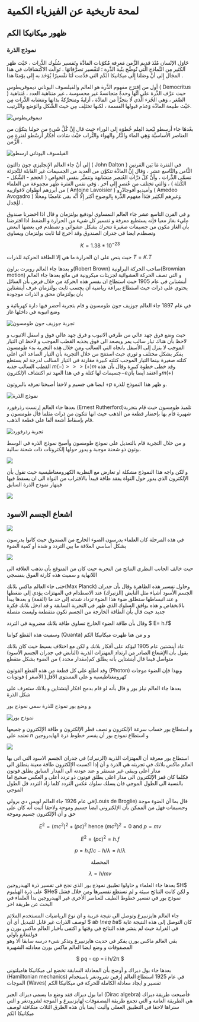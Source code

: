 # لمحة تاريخية عن الفيزياء الكمية
## ظهور ميكانيكا الكم 
### نموذج الذرة

حَاوَل الإنْسان مُنْذ قديم الزَّمن مَعرِفة مُكوّنات المادَّة وتَفسير سُلُوك الذَّرات ، حَيْث ظهَر اَلكَثير مِن النَّماذج الَّتي تُوضِّح بنْية الذَّرة ؛ لتفْسير تصرُّفاتهَا . تَوالَت الاكْتشافات في هذا المجَال إِلى أنْ وصَلنا إِلى ميكانيكا الكَم التي قدَّمت لَنَا تفْسيرًا يُؤخَذ به إِلى يوْمنَا هذا .

أول من اِقترَح مفهوم الذَّرة هو العالم والفيلسوف اليوناني ديموقريطوس ( Democritus ) حيث عرَّف الذَّرة على أنَّها وحدةٌ متجانسةٌ غير محسوسة ، غير متناهية العدد ، مُتناهية الصِّغر ، وَهي الجُزء الَّذي لََا يتجزَّأ من المادَّة ، أزليةٌ ومتحرِّكةٌ بذاتها وتتشابه الذَّرات مِن حَيْث طبيعة المادَّة وَعدَم قبولها القسمة ، لكنها تختَلِف مِن حيث الشَّكل والوَضع والتَّرتيب.


![ديموقريطوس](~/images/image1.jpg)


بعْدهَا جاء أرسطو ليُعيد العِلم خُطوَة إِلى الوراء حيث قال إِنَّ كُلَّ شَيءٍ من حولنا يتكوَّن من العناصر الأساسيَّة وَهِي الماء والنَّار والهواء والتُّراب حَيْث سَادَت أَفكَار أرسْطو لفترةٍ مِن الزَّمن .

![الفيلسوف اليوناني ارسطو](~/images/Aristotle.jpg)


إِلى أنْ جاء العالم الإِنجليزي جون دالتون ( John Dalton ) في الفترة مَا بَين القرنين الثَّامن والتَّاسع عشر ، وَقال إِنَّ المادَّة تتكوَّن من العديد من الجسيمات غير القابلة للتَّجزئة تسمَّى الذَّرات ، وأنَّ كلَّ ذرَّات العُنصر متشابهة وتتميَّز بنفس الخواص ( الحجم - الشَّكل - الكُتلة ) ، وَالتي تختلف من عُنصرٍ إِلى آخر . وَفي نفس الفترة ظَهر مجموعة من العلماء من أبرزهم أنطوان لافوازييه ( Antoine Lavoisier ) وأميديو أفوجادْرو ( Amedeo Avogadro ) وَغيرِهم اَلكثِير فبَدَأ مفهوم الذَّرة بِالوضوح أكثر إِلَّا أَنَّه بقي غامضًا ومحلًّا للِجَدل .


و في القرن التاسع عشر جاء العالم النمساوي لودفيغ بولتزمان  و قال اذا احضرنا صندوق مليء بغاز معيا فإنه يستطيع معرفة و تفسير كل شيء من الحرارة و الضغط اذا افترضنا بأن الغاز مكون من جسيمات صغيرة تتحرك بشكل عشوائي و تصطدم في بعضها البعض وتصطدم ايضا  في جدران الصندوق وقد أخرج لنا ثابت بولتزمان ويساوي  

<div align="center">
 
 $K= 1.38*{10^{-23}}$

</div>



حيث ينص على ان الحرارة ما هي إلا الطاقة الحركية للذرات $T=K.T$


و بعدها جاء العالم روبرت براون(Robert Brown) صاحب الحركة البراونية(Brownian motion) و التي تصف الحركة العشوائية لجزيئات ميكرونية في مائع بعدها جاء العالم أينشتاين في عام $1905$ حيث استطاع ان يفسر هذه الحركة من خلال فرض بأن السائل يحتوي على ذرات  حيث استطاع ببراعة رياضية أن يحسب ثابت بولتزمان عرف أينشتاين بأن بولتزمان محق و الذرات موجودة 

 في عام $1897$ جاء العالم جوزيف جون طومسون و قام بتجربة أحضر فيها دارة كهربائية و وضع انبوبة في داخلها غاز

![تجربة جوزيف جون طومسون](~/images/anodcathode.jpg)

حيث وضع فرق جهد عالي من طرفي الانبوب و فرق جهد عالي فوق و اسفل الانبوب و لاحظ بأن هناك تيار سالب يمر ويصعد الى فوق يجذبه القطب الموجب و لاحظ ان التيار الموجب لا ينزل إلى الأسفل باتجاه التي السالب ومن خلال هذه التجربة بدء طومسون يفكر بشكل مختلف و ثوري حيث استنتج من خلال التجربة بأن التيار الصاعد الى اعلى كتلته صغيرة بينما التيار الموجب كتلته كبيرة مقارنة في التيار السالب لدرجة لم يستطع القطب السالب جذبه   $m(-)>>>(+)m$
وقد خطى خطوة كبيرة وقال بأن هذه جسيمات لها كتلة و في هذا العهد تم اكتشاف الإلكترون$-e$و اعتقد ايضا بأن$m(+)$

ايضا هي جسيم و لاحقا أصبحنا نعرفه بالبروتون $+p$ و ظهر هذا النموذج للذرة.

![نموذج الذرة](~/images/atom1.png)

بعدها جاء العالم إرنست رذرفورد (Ernest Rutherford)تلميذ طومسون حيث قام بتجربة شهيرة قام بها بإحضار قطعة من الذهب حيث انها تتكون من ذرات مثلما قال طومسون و قام بإسقاط أشعة ألفا على قطعة الذهب.

![تجربة رذرفورد](~/images/RutherfordExperiment.png)

و من خلال التجربة قام بالتعديل على نموذج طومسون وأصبح نموذج الذرة في الوسط بوتون ذو شحنة موجبة و يدور حولها إلكترونات ذات شحنة سالبة.

![](~/images/Rutherford_atomic.png)

 و لكن واجه هذا النموذج مشكلة او تعارض مع النظرية الكهرومغناطيسية حيث تقول بأن الإلكترون الذي يدور حول النواة يفقد طاقة فيبدأ بالاقتراب من النواة الى ان يسقط فيها فينهار نموذج الذرة السابق 

![](~/images/A_problem_or_conflict_with_the_electromagnetic_theory.png)



## اشعاع الجسم الاسود 
![](~/images/Black-body-radiation.png)


في هذه المرحلة كان العلماء يدرسون الضوء الخارج من الصندوق حيث كانوا يدرسون بشكل أساسي العلاقة ما بين التردد و شدة أو كمية الضوء  


![](~/images/Blackbody_Radiation_Spectra_-_ar.PNG)


حيث خالف الجانب النظري النتائج من التجربة حيث كان من المتوقع بأن تذهب العلاقة الى اللانهاية 
 و سميت هذه كارثة الفوق بنفسجي 

حتى جاء العالم ماكس بلانك(Max Planck) وحاول تفسير هذه الظاهرة وقال بأن جدران الجسم الأسود أشياء مثل النابض (الزنبرك) عند الاصطدام في المهتزات يؤدي إلى ضغطها و عند انبساطها ستطلق ضوء هذا الضوء تزداد شدته إلى حد ما (القمة) و بعدها يبدأ بالانخفاض و هذه يوافق السلوك الذي ظهر في التجربة السابقة و قد ادخل بلانك فكرة جديد حيث قال بأن الطاقة الخارجة من الجسم تكون متقطعة 
 وليست متصلة

وقال بأن طاقة الضوء الخارج تساوي طاقة بلانك مضروبة في التردد $ E= h.f$  

وسميت هذه القطع كوانتا (Quanta)  و و من هنا ظهرت ميكانيكا الكم 


عاد أينشتين عام $1905$ ليؤكد على أفكار بلانك و لكن مع اختلاف بسيط حيث كان بلانك يقول بأن الإشعاع الصادر من ارتداد المهتزات الذرية (النابض في جدران الجسم الأسود) متواصل فيما قال أينشتاين بأنه يطلق كم(مقدار محدد ) من الضوء بشكل متقطع
 
  وقد اطلع على كل قطعة من هذه القطع الفوتون (Photon) 
وبهذا فإن الضوء موجات كهرومغناطيسية و على المستوى  الأقل( الأصغر ) فوتونات


بعدها جاء العالم نيلز بور و قال بأنه لو قام بدمج افكار آينشتاين و بلانك ستعرف على شكل الذرة  
 
و وضع بور نموذج للذرة سمي نموذج بور 


![نموذج بور](~/images/Bohr%E2%80%99sAtomicModel.png)

و استطاع بور حساب سرعة الإلكترون و نصف قطر الإلكترون و طاقة الإلكترون و جميعها تعتمد على $n$ و استطاع نموذج بور أن يفسر خطوط ذرة الهايدروجين 

![](~/images/Bohr%E2%80%99sModelWork.png)

استطاع بور معرفة أن المهتزات الذرية (الزنبرك) في جدران الجسم الاسود التي اتى بها العالم ماكس بلانك في تجربته هي الذرة و أن إذا اكسبت الإلكترون طاقة معينة ينطلق الى مدار اعلى ويبقى غير مستقر و عند عودته الى المدار السابق يطلق فوتون  
فكلما كان قفز الإلكترون الى مدار اعلى يطلق فوتون ذو تردد أعلى و العكس صحيح اما بالنسبة الى الطول الموجي فان يسلك سلوك عكس التردد كلما زاد التردد قل الطول الموجي  


 في عام $1926$ جاء العالم لويس دي برولي(Louis de Broglie) قال بما أن الضوء موجة وجسيمات فهل من الممكن بأن الإلكتروني ايضا جسيم وموجة 
ولاحقا أثبت أنه  كان على حق و أن الإلكترون جسيم وموجة 
 <div align="center">

$E^2 = (mc^2)^2+(pc)^2$ hence $(mc^2)^2 =0$ and $p=mv$

$E^2 = (pc)^2=h.f$

$p=h.f/c - h/\lambda =h/\lambda$

المحصلة

$\lambda = h/mv$

</div>
بعدها جاء  العلماء و حاولوا تطبيق نموذج بور الذي نجح في تفسير ذرة الهيدروجين $H$ على ذرة الهيليوم  $He$ 
و لكن كانت النتائج سيئة و لم تستطع تفسيرها 
ومن خلال فشل نموذج بور في تفسير خطوط الطيف للعناصر الأخرى غير الهيدروجين بدأ العلماء في البحث عن طريقة اخر 

جاء العالم هايزنبيرغ وتوصل الى نتيجة غريبة و ان نوع الرياضيات المستخدم الملائم لوصف الذرات غير قابل للتبديل 
أي أن $ a*b \neq b*a$
 كان التوصل إلى هذه النتيجة غاية في الغرابة حيث لم ينشر هذه النتائج في وقتها و اكتفى بأخبار العالم ماكس بورن و فولفغانغ باولي  
بقي العالم ماكس بورن يفكر في حديث هايزنبيرغ وتذكر شيء درسه سابقا  ألا وهو المصفوفات و وضع ايضا العالم ماكس بورن معادلته الشهيرة   
 <div align="center">

$ pq - qp = i h/2π $

</div>
<!-- المعادلة لازم نتاكد منها -- اشقر  -->

بعدها جاء بول ديراك و أوضح بأن المعادلة السابقة تخضع لي ميكانيكا هاميلتوني (Hamiltonian mechanics) 
 في عام $1925$ استطاع العالم إرفين شرودنغر باستخدام الموجات (Waves) تفسير و ايجاد معادلة الكاملة للحركة في ميكانيكا الكم 
 
اما بول ديراك فقد وضع ما يسمى ديراك الجبر (Dirac algebra) فأصبحت طريقة ديراك هي الطريقة العامة و التي تجمع طريقة المصفوفات لهايزنبيرغ و الموجة لشرودنغر و التي سنراها لاحقا في التطبيق العملي
وأثبت أيضا بأن هذه الطرق الثلاث متكافئة لوصف ميكانيكا الكم     

